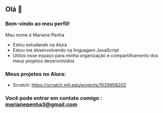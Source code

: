 ## Olá 💙
### Bem-vindo ao meu perfil!
Meu nome é Mariane Penha

- Estou estudando na Alura
- Estou me desenvolvendo na linguagem JavaScript
- Utilizo esse espaço para minha organização e compartilhamento dos meus projetos desenvolvidos

### Meus projetos no Alura:
- Scratch: https://scratch.mit.edu/projects/1029958202
 
 ### Você pode entrar em contato comigo : marianepenha3@gmail.com

<!--
**marianepenha0812/marianepenha0812** is a ✨ _special_ ✨ repository because its `README.md` (this file) appears on your GitHub profile.

Here are some ideas to get you started:

- 🔭 I’m currently working on ...
- 🌱 I’m currently learning ...
- 👯 I’m looking to collaborate on ...
- 🤔 I’m looking for help with ...
- 💬 Ask me about ...
- 📫 How to reach me: ...
- 😄 Pronouns: ...
- ⚡ Fun fact: ...
-->
